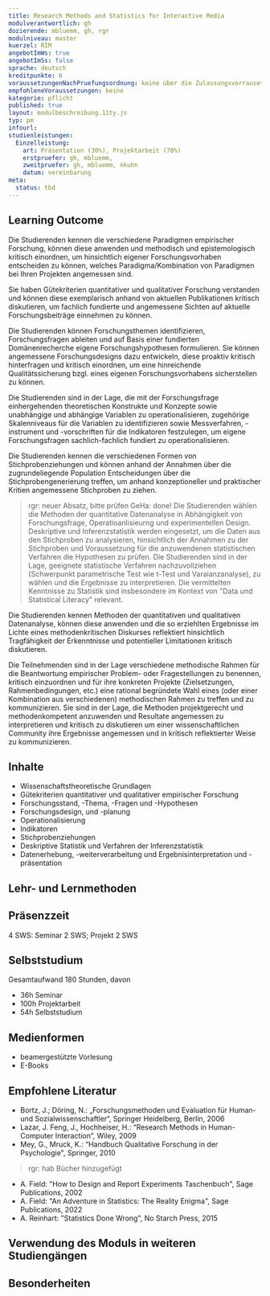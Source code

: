 ```yaml
---
title: Research Methods and Statistics for Interactive Media
modulverantwortlich: gh
dozierende: mbluemm, gh, rgr
modulniveau: master
kuerzel: RIM
angebotImWs: true
angebotImSs: false
sprache: deutsch
kreditpunkte: 6
voraussetzungenNachPruefungsordnung: keine über die Zulassungsvorrausetzungen zum Studium hinausgehenden
empfohleneVoraussetzungen: keine
kategorie: pflicht
published: true
layout: modulbeschreibung.11ty.js
typ: pm
infourl: 
studienleistungen:
  Einzelleistung:
    art: Präsentation (30%), Projektarbeit (70%)
    erstpruefer: gh, mbluemm,
    zweitpruefer: gh, mbluemm, nkuhn
    datum: vereinbarung
meta:
  status: tbd      
---
```


## Learning Outcome

Die Studierenden kennen die verschiedene Paradigmen empirischer Forschung, können diese anwenden und methodisch und epistemologisch kritisch einordnen, um hinsichtlich eigener Forschungsvorhaben entscheiden zu können, welches Paradigma/Kombination von Paradigmen bei Ihren Projekten angemessen sind.

Sie haben Gütekriterien quantitativer und qualitativer Forschung verstanden und können diese exemplarisch anhand von aktuellen Publikationen kritisch diskutieren, um fachlich fundierte und angemessene Sichten auf aktuelle Forschungsbeiträge einnehmen zu können.

Die Studierenden können Forschungsthemen identifizieren, Forschungsfragen ableiten und auf Basis einer fundierten Domänenrecherche eigene Forschungshypothesen formulieren. Sie können angemessene Forschungsdesigns dazu entwickeln, diese proaktiv kritisch hinterfragen und kritisch einordnen, um eine hinreichende Qualitätssicherung bzgl. eines eigenen Forschungsvorhabens sicherstellen zu können.

Die Studierenden sind in der Lage, die mit der Forschungsfrage einhergehenden theoretischen Konstrukte und Konzepte sowie unabhängige und abhängige Variablen zu operationalisieren, zugehörige Skalenniveaus für die Variablen zu identifizieren sowie Messverfahren, -instrument und -vorschriften für die Indikatoren festzulegen, um eigene Forschungsfragen sachlich-fachlich fundiert zu operationalisieren.

Die Studierenden kennen die verschiedenen Formen von Stichprobenziehungen und können anhand der Annahmen über die zugrundeliegende Population Entscheidungen über die Stichprobengenerierung treffen, um anhand konzeptioneller und praktischer Kritien angemessene Stichproben zu ziehen.

> rgr: neuer Absatz, bitte prüfen
> GeHa: done!
Die Studierenden wählen die Methoden der quantitative Datenanalyse in Abhängigkeit von Forschungsfrage, Operatioanlisieurng und experimentellen Design. Deskriptive und Inferenzstatistik werden eingesetzt, um die Daten aus den Stichproben zu analysieren, hinsichtlich der Annahmen zu der Stichproben und Voraussetzung für die anzuwendenen statistischen Verfahren die Hypothesen zu prüfen. Die Studierenden sind in der Lage, geeignete statistische Verfahren nachzuvollziehen (Schwerpunkt parametrische Test wie t-Test und Varaianzanalyse), zu wählen und die Ergebnisse zu interpretieren. Die vermittelten Kenntnisse zu Statistik sind insbesondere im Kontext von "Data und Statistical Literacy" relevant.

Die Studierenden kennen Methoden der quantitativen und qualitativen Datenanalyse, können diese anwenden und die so erziehlten Ergebnisse im Lichte eines methodenkritischen Diskurses reflektiert hinsichtlich Tragfähigkeit der Erkenntnisse und potentieller Limitationen kritisch diskutieren.

Die Teilnehmenden sind in der Lage verschiedene methodische Rahmen für die Beantwortung empirischer Problem- oder Fragestellungen zu benennen, kritisch einzuordnen und für ihre konkreten Projekte (Zielsetzungen, Rahmenbedingungen, etc.) eine rational begründete Wahl eines (oder einer Kombination aus verschiedenen) methodischen Rahmen zu treffen und zu kommunizieren. Sie sind in der Lage, die Methoden projektgerecht und methodenkompetent anzuwenden und Resultate angemessen zu interpretieren und kritisch zu diskutieren um einer wissenschaftlichen Community ihre Ergebnisse angemessen und in kritisch reflektierter Weise zu kommunizieren.

## Inhalte

- Wissenschaftstheoretische Grundlagen
- Gütekriterien quantitativer und qualitativer empirischer Forschung
- Forschungsstand, -Thema, -Fragen und -Hypothesen
- Forschungsdesign, und -planung
- Operationalisierung
- Indikatoren
- Stichprobenziehungen
- Deskriptive Statistik und Verfahren der Inferenzstatistik
- Datenerhebung, -weiterverarbeitung und Ergebnisinterpretation und -präsentation

## Lehr- und Lernmethoden

## Präsenzzeit
4 SWS: Seminar 2 SWS; Projekt 2 SWS

## Selbststudium
Gesamtaufwand 180 Stunden, davon 

- 36h Seminar 
- 100h Projektarbeit 
- 54h Selbststudium

## Medienformen
- beamergestützte Vorlesung
- E-Books

## Empfohlene Literatur
- Bortz, J.; Döring, N.: „Forschungsmethoden und Evaluation für Human- und Sozialwissenschaftler“, Springer Heidelberg, Berlin, 2006
- Lazar, J. Feng, J., Hochheiser, H.: “Research Methods in Human-Computer Interaction”, Wiley, 2009
- Mey, G., Mruck, K.: “Handbuch Qualitative Forschung in der Psychologie", Springer, 2010
>rgr: hab Bücher hinzugefügt
- A. Field: "How to Design and Report Experiments Taschenbuch", Sage Publications, 2002
- A. Field: "An Adventure in Statistics: The Reality Enigma", Sage Publications, 2022
- A. Reinhart: "Statistics Done Wrong", No Starch Press, 2015

## Verwendung des Moduls in weiteren Studiengängen

## Besonderheiten
